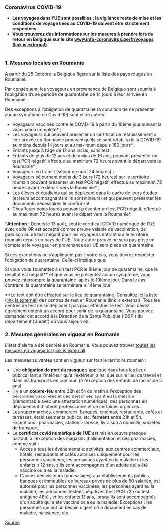 ### **Coronavirus COVID-19**

*   **Les voyages dans l’UE sont possibles : la vigilance reste de mise et les conditions de voyage liées au COVID-19 doivent être strictement respectées.**
*   **Vous trouverez des informations sur les mesures à prendre lors du retour en Belgique sur le site [www.info-coronavirus.be/fr/voyages (link is external)](http://www.info-coronavirus.be/fr/voyages).**  
     

### **1\. Mesures locales en Roumanie**

A partir du 25 Octobre la Belgique figure sur la liste des pays rouges en Roumanie.

Par conséquent, les voyageurs en provenance de Belgique sont soumis à l’obligation d’une période de quarantaine de 14 jours à leur arrivée en Roumanie.

Des exceptions à l’obligation de quarantaine (à condition de ne présenter aucun symptôme de Covid-19) sont entre autres :

*   Voyageurs vaccinés contre le COVID-19 à partir du 10ème jour suivant la vaccination complète\* ;
*   Les voyageurs qui peuvent présenter un certificat de rétablissement à leur arrivée en Roumanie prouvant qu'ils se sont rétablis de la COVID-19 au moins depuis 14 jours et au maximum depuis 180 jours\* ;
*   Enfants jusqu’à l’âge de 12 ans inclus, sans test ;
*   Enfants de plus de 12 ans et de moins de 16 ans, pouvant présenter un test PCR négatif, effectué au maximum 72 heures avant le départ vers la Roumanie\* ;
*   Voyageurs en transit (séjour de max. 24 heures) ;
*   Voyageurs séjournant moins de 3 jours (72 heures) sur le territoire roumain pouvant présenter un test PCR négatif, effectué au maximum 72 heures avant le départ vers la Roumanie\* ;
*   Les élèves et étudiants qui se déplacent dans le cadre de leurs études (et leurs accompagnants s'ils sont mineurs) et qui peuvent présenter les documents nécessaires le confirmant.
*   Chauffeurs poids lourds pouvant présenter un test PCR négatif, effectué au maximum 72 heures avant le départ vers la Roumanie\*.

\***Attention** : Depuis le 13 août, seul le certificat COVID numérique de l’UE avec code QR est accepté comme preuve valable de vaccination, de guérison ou de test négatif pour les voyageurs entrant sur le territoire roumain depuis un pays de l'UE. Toute autre preuve ne sera pas prise en compte et le voyageur en provenance de l’UE sera placé en quarantaine.  

Si ces exceptions ne s’appliquent pas à votre cas, vous devrez respecter l’obligation de quarantaine. Celle-ci implique que:

Si vous vous soumettez à un test PCR le 8ième jour de quarantaine, que le résultat est négatif\*\* et que vous ne présentez aucun symptôme, vous pouvez interrompre la quarantaine  après le 10ième jour. Dans le cas contraire, la quarantaine se terminera le 14ème jour.

\*\*Le test doit être effectué sur le lieu de quarantaine. Consultez ici la [liste (link is external)](http://www.ms.ro/centre-testare/) des centres de test en Roumanie (link is external). Tous les centres de test ne se déplacent pas pour effectuer le test. Vous devez également obtenir un accord pour sortir de la quarantaine. Vous pouvez demander cet accord à la Direction de la Santé Publique ('DSP') du département ('Judet') où vous séjournez.

### **2\. Mesures générales en vigueur en Roumanie**

L'état d'alerte a été décrété en Roumanie. Vous pouvez trouver [toutes les mesures en vigueur ici (link is external)](https://fiipregatit.ro/ghid/covid19-stare-de-alerta/).

Les mesures suivantes sont en vigueur sur tout le territoire roumain :

*   Une **obligation de port du masque** s'applique dans tous les lieux publics, tant à l'intérieur qu'à l'extérieur, ainsi que sur le lieu de travail et dans les transports en commun (à l'exception des enfants de moins de 5 ans).
*   Il y a un **couvre-feu** entre 22h et 5h du matin à l'exception des personnes vaccinées et des personnes ayant eu la maladie (démontrable avec une attestation numérique), des personnes en déplacement d'intérêt professionnel et de certaines urgences.
*   Les supermarchés, commerces, banques, cinémas, restaurants, cafés et terrasses, établissements publics, etc. **ferment** entre 21h et 5h. Exceptions : pharmacies, stations-service, livraison à domicile, sociétés de transport.
*   Le **certificat covid numérique de l'UE** est mis en œuvre presque partout, à l'exception des magasins d'alimentation et des pharmacies, comme suit :
    *   Accès à tous les événements et activités, aux centres commerciaux, hôtels, restaurants et cafés autorisés uniquement pour les personnes vaccinées, les personnes ayant eu la maladie et les enfants ≤ 12 ans, s'ils sont accompagnés d'un adulte qui a été vacciné ou a eu la maladie.
    *   L'accès des visiteurs (non salariés) aux établissements publics, banques et immeubles de bureaux privés de plus de 50 salariés, est autorisé pour les personnes vaccinées, les personnes ayant eu la maladie, les personnes testées négatives (test PCR 72h ou test antigène 48h) , et les enfants 12 ans, lorsqu'ils sont accompagnés d'un adulte qui a été vacciné ou a eu la maladie. Exceptions : les personnes qui ont un besoin urgent d'un document en cas de maladie, naissance, etc.

[Source](https://diplomatie.belgium.be/fr/Services/voyager_a_letranger/conseils_par_destination/roumanie)